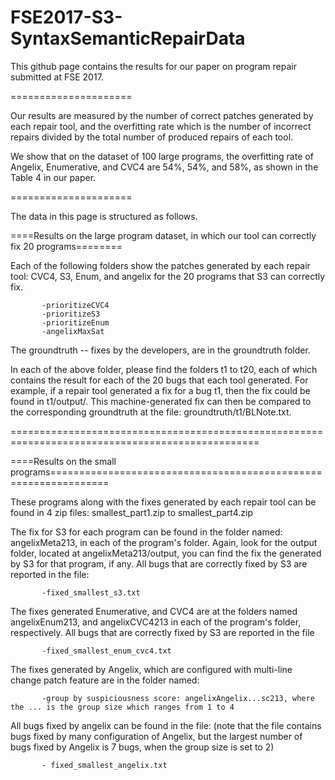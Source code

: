 # FSE2017-S3-SyntaxSemanticRepairData

This github page contains the results for our paper on program repair submitted at FSE 2017.

=====================

Our results are measured by the number of correct patches generated by each repair tool, and the overfitting rate which is the number of incorrect repairs divided by the total number of produced repairs of each tool.

We show that on the dataset of 100 large programs, the overfitting rate of Angelix, Enumerative, and CVC4 are 54%, 54%, and 58%, as shown in the Table 4 in our paper.

=====================

The data in this page is structured as follows.

====Results on the large program dataset, in which our tool can correctly fix 20 programs========

Each of the following folders show the patches generated by each repair tool: CVC4, S3, Enum, and angelix for the 20 programs that S3 can correctly fix. 
           
           -prioritizeCVC4
           -prioritizeS3
           -prioritizeEnum
           -angelixMaxSat
           
The groundtruth -- fixes by the developers, are in the groundtruth folder.

In each of the above folder, please find the folders t1 to t20, each of which contains the result for each of the 20 bugs that each tool generated. For example, if a repair tool generated a fix for a bug t1, then the fix could be found in t1/output/. This machine-generated fix can then be compared to the corresponding groundtruth at the file: groundtruth/t1/BLNote.txt.

=================================================================================================

====Results on the small programs================================================================

These programs along with the fixes generated by each repair tool can be found in 4 zip files: smallest_part1.zip to smallest_part4.zip

The fix for S3 for each program can be found in the folder named: angelixMeta213, in each of the program's folder.
Again, look for the output folder, located at angelixMeta213/output, you can find the fix the generated by S3 for that program, if any. All bugs that are correctly fixed by S3 are reported in the file: 
           
           -fixed_smallest_s3.txt

The fixes generated Enumerative, and CVC4 are at the folders named angelixEnum213, and angelixCVC4213 in each of the program's folder, respectively. All bugs that are correctly fixed by S3 are reported in the file

           -fixed_smallest_enum_cvc4.txt

The fixes generated by Angelix, which are configured with multi-line change patch feature are in the folder named:

           -group by suspiciousness score: angelixAngelix...sc213, where the ... is the group size which ranges from 1 to 4

All bugs fixed by angelix can be found in the file: (note that the file contains bugs fixed by many configuration of Angelix, but the largest number of bugs fixed by Angelix is 7 bugs, when the group size is set to 2)

           - fixed_smallest_angelix.txt

